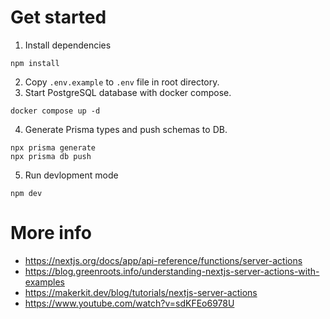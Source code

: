 # Get started
1. Install dependencies
```
npm install
```
2. Copy `.env.example` to `.env` file in root directory.
3. Start PostgreSQL database with docker compose.
```
docker compose up -d
```
4. Generate Prisma types and push schemas to DB.
```
npx prisma generate
npx prisma db push
```
5. Run devlopment mode
```
npm dev
```

# More info
* https://nextjs.org/docs/app/api-reference/functions/server-actions
* https://blog.greenroots.info/understanding-nextjs-server-actions-with-examples
* https://makerkit.dev/blog/tutorials/nextjs-server-actions
* https://www.youtube.com/watch?v=sdKFEo6978U